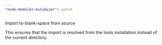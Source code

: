 ```yaml
---
"node-modules-minimizer": patch
---
```


Import ts-blank-space from source

This ensures that the import is resolved from the tools installation
instead of the current directory.
